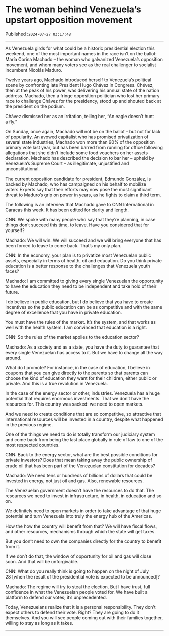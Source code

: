 # The woman behind Venezuela’s upstart opposition movement

Published :`2024-07-27 03:17:48`

---

As Venezuela girds for what could be a historic presidential election this weekend, one of the most important names in the race isn’t on the ballot: María Corina Machado – the woman who galvanized Venezuela’s opposition movement, and whom many voters see as the real challenger to socialist incumbent Nicolás Maduro.

Twelve years ago, Machado introduced herself to Venezuela’s political scene by confronting late President Hugo Chávez in Congress. Chévez, then at the peak of his power, was delivering his annual state of the nation address. Machado, then a fringe opposition politician who lost her primary race to challenge Chávez for the presidency, stood up and shouted back at the president on the podium.

Chávez dismissed her as an irritation, telling her, “An eagle doesn’t hunt a fly.”

On Sunday, once again, Machado will not be on the ballot – but not for lack of popularity. An avowed capitalist who has promised privatization of several state industries, Machado won more than 90% of the opposition primary vote last year, but has been barred from running for office following allegations that she didn’t include some food vouchers on her assets declaration. Machado has described the decision to bar her – upheld by Venezuela’s Supreme Court – as illegitimate, unjustified and unconstitutional.

The current opposition candidate for president, Edmundo González, is backed by Machado, who has campaigned on his behalf to mobilize voters.Experts say that their efforts may now pose the most significant threat to Maduro’s grip on power in years, as he fights to claim a third term.

The following is an interview that Machado gave to CNN International in Caracas this week. It has been edited for clarity and length.

CNN: We spoke with many people who say that they’re planning, in case things don’t succeed this time, to leave. Have you considered that for yourself?

Machado: We will win. We will succeed and we will bring everyone that has been forced to leave to come back. That’s my only plan.

CNN: In the economy, your plan is to privatize most Venezuelan public assets, especially in terms of health, oil and education. Do you think private education is a better response to the challenges that Venezuela youth faces?

Machado: I am committed to giving every single Venezuelan the opportunity to have the education they need to be independent and take hold of their future.

I do believe in public education, but I do believe that you have to create incentives so the public education can be as competitive and with the same degree of excellence that you have in private education.

You must have the rules of the market. It’s the system, and that works as well with the health system. I am convinced that education is a right.

CNN: So the rules of the market applies to the education sector?

Machado: As a society and as a state, you have the duty to guarantee that every single Venezuelan has access to it. But we have to change all the way around.

What do I promote? For instance, in the case of education, I believe in coupons that you can give directly to the parents so that parents can choose the kind of education they want for their children, either public or private. And this is a true revolution in Venezuela.

In the case of the energy sector or other, industries. Venezuela has a huge potential that requires enormous investments. That we don’t have the resources for. This country was sacked: we need to open markets.

And we need to create conditions that are so competitive, so attractive that international resources will be invested in a country, despite what happened in the previous regime.

One of the things we need to do is totally transform our judiciary system and come back from being the last place globally in rule of law to one of the most respected countries.

CNN: Back to the energy sector, what are the best possible conditions for private investors? Does that mean taking away the public ownership of crude oil that has been part of the Venezuelan constitution for decades?

Machado: We need tens or hundreds of billions of dollars that could be invested in energy, not just oil and gas. Also, renewable resources.

The Venezuelan government doesn’t have the resources to do that. The resources we need to invest in infrastructure, in health, in education and so on.

We definitely need to open markets in order to take advantage of that huge potential and turn Venezuela into truly the energy hub of the Americas.

How the how the country will benefit from that? We will have fiscal flows, and other resources, mechanisms through which the state will get taxes.

But you don’t need to own the companies directly for the country to benefit from it.

If we don’t do that, the window of opportunity for oil and gas will close soon. And that will be unforgivable.

CNN: What do you really think is going to happen on the night of July 28 [when the result of the presidential vote is expected to be announced]?

Machado: The regime will try to steal the election. But I have trust, full confidence in what the Venezuelan people voted for. We have built a platform to defend our votes; it’s unprecedented.

Today, Venezuelans realize that it is a personal responsibility. They don’t expect others to defend their vote. Right? They are going to do it themselves. And you will see people coming out with their families together, willing to stay as long as it takes.

---

